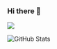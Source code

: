 ### Hi there 👋

<!--
**Udomsinwww/Udomsinwww** is a ✨ _special_ ✨ repository because its `README.md` (this file) appears on your GitHub profile.

Here are some ideas to get you started:

- 🔭 I’m currently working on ...
- 🌱 I’m currently learning ...
- 👯 I’m looking to collaborate on ...
- 🤔 I’m looking for help with ...
- 💬 Ask me about ...
- 📫 How to reach me: ...
- 😄 Pronouns: ...
- ⚡ Fun fact: ...
-->
<img src="https://github-readme-stats.vercel.app/api?username=Udomsinwww &&show_icons=true&title_color=ffffff&icon_color=bb2acf&text_color=daf7dc&bg_color=151515">


![GitHub Stats](https://github-readme-stats.vercel.app/api?username=Udomsinwww&theme=dark)
